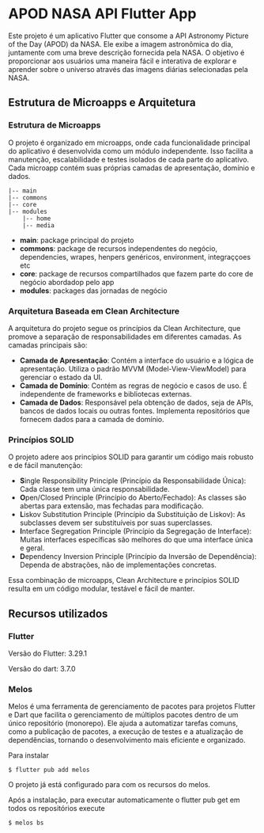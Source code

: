 # APOD NASA API Flutter App

Este projeto é um aplicativo Flutter que consome a API Astronomy Picture of the Day (APOD) da NASA. Ele exibe a imagem astronômica do dia, juntamente com uma breve descrição fornecida pela NASA. O objetivo é proporcionar aos usuários uma maneira fácil e interativa de explorar e aprender sobre o universo através das imagens diárias selecionadas pela NASA.

## Estrutura de Microapps e Arquitetura

### Estrutura de Microapps

O projeto é organizado em microapps, onde cada funcionalidade principal do aplicativo é desenvolvida como um módulo independente. Isso facilita a manutenção, escalabilidade e testes isolados de cada parte do aplicativo. Cada microapp contém suas próprias camadas de apresentação, domínio e dados.

```
|-- main
|-- commons
|-- core
|-- modules
    |-- home
    |-- media
```

- **main**: package principal do projeto
- **commons**: package de recursos independentes do negócio, dependencies, wrapes, henpers genéricos, environment, integraççoes etc
- **core**: package de recursos compartilhados que fazem parte do core de negócio abordadop pelo app
- **modules**: packages das jornadas de negócio

### Arquitetura Baseada em Clean Architecture

A arquitetura do projeto segue os princípios da Clean Architecture, que promove a separação de responsabilidades em diferentes camadas. As camadas principais são:

- **Camada de Apresentação**: Contém a interface do usuário e a lógica de apresentação. Utiliza o padrão MVVM (Model-View-ViewModel) para gerenciar o estado da UI.
- **Camada de Domínio**: Contém as regras de negócio e casos de uso. É independente de frameworks e bibliotecas externas.
- **Camada de Dados**: Responsável pela obtenção de dados, seja de APIs, bancos de dados locais ou outras fontes. Implementa repositórios que fornecem dados para a camada de domínio.

### Princípios SOLID

O projeto adere aos princípios SOLID para garantir um código mais robusto e de fácil manutenção:

- **S**ingle Responsibility Principle (Princípio da Responsabilidade Única): Cada classe tem uma única responsabilidade.
- **O**pen/Closed Principle (Princípio do Aberto/Fechado): As classes são abertas para extensão, mas fechadas para modificação.
- **L**iskov Substitution Principle (Princípio da Substituição de Liskov): As subclasses devem ser substituíveis por suas superclasses.
- **I**nterface Segregation Principle (Princípio da Segregação de Interface): Muitas interfaces específicas são melhores do que uma interface única e geral.
- **D**ependency Inversion Principle (Princípio da Inversão de Dependência): Dependa de abstrações, não de implementações concretas.

Essa combinação de microapps, Clean Architecture e princípios SOLID resulta em um código modular, testável e fácil de manter.

## Recursos utilizados

### Flutter

Versão do Flutter: 3.29.1

Versão do dart: 3.7.0

### Melos

Melos é uma ferramenta de gerenciamento de pacotes para projetos Flutter e Dart que facilita o gerenciamento de múltiplos pacotes dentro de um único repositório (monorepo). Ele ajuda a automatizar tarefas comuns, como a publicação de pacotes, a execução de testes e a atualização de dependências, tornando o desenvolvimento mais eficiente e organizado.

Para instalar

`$ flutter pub add melos`

O projeto já está configurado para com os recursos do melos.

Após a instalação, para executar automaticamente o flutter pub get em todos os repositórios execute

`$ melos bs`
